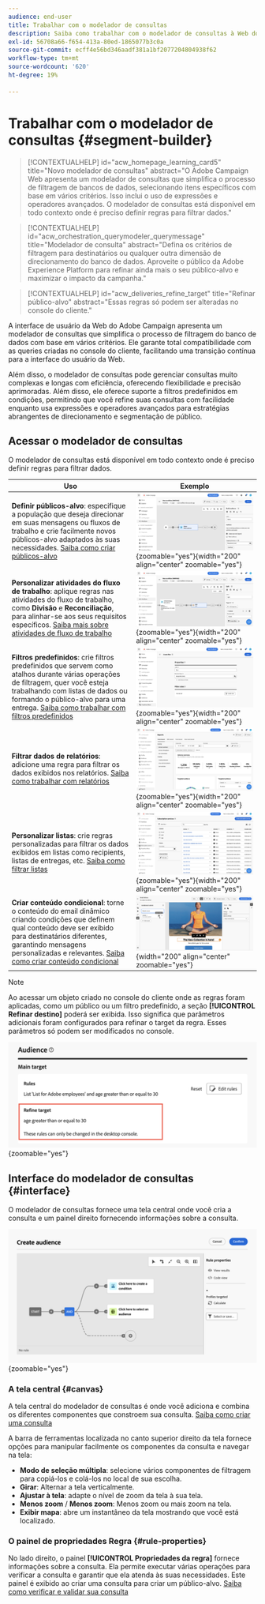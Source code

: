```yaml
---
audience: end-user
title: Trabalhar com o modelador de consultas
description: Saiba como trabalhar com o modelador de consultas à Web do Adobe Campaign.
exl-id: 56708a66-f654-413a-80ed-1865077b3c0a
source-git-commit: ecff4e56bd346aadf381a1bf2077204804938f62
workflow-type: tm+mt
source-wordcount: '620'
ht-degree: 19%

---
```


# Trabalhar com o modelador de consultas {#segment-builder}

>[!CONTEXTUALHELP]
>id="acw_homepage_learning_card5"
>title="Novo modelador de consultas"
>abstract="O Adobe Campaign Web apresenta um modelador de consultas que simplifica o processo de filtragem de bancos de dados, selecionando itens específicos com base em vários critérios. Isso inclui o uso de expressões e operadores avançados. O modelador de consultas está disponível em todo contexto onde é preciso definir regras para filtrar dados."

>[!CONTEXTUALHELP]
>id="acw_orchestration_querymodeler_querymessage"
>title="Modelador de consulta"
>abstract="Defina os critérios de filtragem para destinatários ou qualquer outra dimensão de direcionamento do banco de dados. Aproveite o público da Adobe Experience Platform para refinar ainda mais o seu público-alvo e maximizar o impacto da campanha."

>[!CONTEXTUALHELP]
>id="acw_deliveries_refine_target"
>title="Refinar público-alvo"
>abstract="Essas regras só podem ser alteradas no console do cliente."

A interface de usuário da Web do Adobe Campaign apresenta um modelador de consultas que simplifica o processo de filtragem do banco de dados com base em vários critérios. Ele garante total compatibilidade com as queries criadas no console do cliente, facilitando uma transição contínua para a interface do usuário da Web.

Além disso, o modelador de consultas pode gerenciar consultas muito complexas e longas com eficiência, oferecendo flexibilidade e precisão aprimoradas. Além disso, ele oferece suporte a filtros predefinidos em condições, permitindo que você refine suas consultas com facilidade enquanto usa expressões e operadores avançados para estratégias abrangentes de direcionamento e segmentação de público.

## Acessar o modelador de consultas

O modelador de consultas está disponível em todo contexto onde é preciso definir regras para filtrar dados.

| Uso | Exemplo |
|  ---  |  ---  |
| **Definir públicos-alvo**: especifique a população que deseja direcionar em suas mensagens ou fluxos de trabalho e crie facilmente novos públicos-alvo adaptados às suas necessidades. [Saiba como criar públicos-alvo](../audience/one-time-audience.md) | ![](assets/access-audience.png){zoomable="yes"}{width="200" align="center" zoomable="yes"} |
| **Personalizar atividades do fluxo de trabalho**: aplique regras nas atividades do fluxo de trabalho, como **Divisão** e **Reconciliação**, para alinhar-se aos seus requisitos específicos. [Saiba mais sobre atividades de fluxo de trabalho](../workflows/activities/about-activities.md) | ![](assets/access-workflow.png){zoomable="yes"}{width="200" align="center" zoomable="yes"} |
| **Filtros predefinidos**: crie filtros predefinidos que servem como atalhos durante várias operações de filtragem, quer você esteja trabalhando com listas de dados ou formando o público-alvo para uma entrega. [Saiba como trabalhar com filtros predefinidos](../get-started/predefined-filters.md) | ![](assets/access-predefined-filter.png){zoomable="yes"}{width="200" align="center" zoomable="yes"} |
| **Filtrar dados de relatórios**: adicione uma regra para filtrar os dados exibidos nos relatórios. [Saiba como trabalhar com relatórios](../reporting/gs-reports.md) | ![](assets/access-reports.png){zoomable="yes"}{width="200" align="center" zoomable="yes"} |
| **Personalizar listas**: crie regras personalizadas para filtrar os dados exibidos em listas como recipients, listas de entregas, etc. [Saiba como filtrar listas](../get-started/list-filters.md#list-built-in-filters) | ![](assets/access-lists.png){zoomable="yes"}{width="200" align="center" zoomable="yes"} |
| **Criar conteúdo condicional**: torne o conteúdo do email dinâmico criando condições que definem qual conteúdo deve ser exibido para destinatários diferentes, garantindo mensagens personalizadas e relevantes. [Saiba como criar conteúdo condicional](../personalization/conditions.md) | ![](assets/conditional-content.png){width="200" align="center" zoomable="yes"} |

>[!NOTE]
>
>Ao acessar um objeto criado no console do cliente onde as regras foram aplicadas, como um público ou um filtro predefinido, a seção **[!UICONTROL Refinar destino]** poderá ser exibida. Isso significa que parâmetros adicionais foram configurados para refinar o target da regra. Esses parâmetros só podem ser modificados no console.
>
>![](assets/target-warning.png){zoomable="yes"}

## Interface do modelador de consultas {#interface}

O modelador de consultas fornece uma tela central onde você cria a consulta e um painel direito fornecendo informações sobre a consulta.

![](assets/query-interface.png){zoomable="yes"}

### A tela central {#canvas}

A tela central do modelador de consultas é onde você adiciona e combina os diferentes componentes que constroem sua consulta. [Saiba como criar uma consulta](build-query.md)

A barra de ferramentas localizada no canto superior direito da tela fornece opções para manipular facilmente os componentes da consulta e navegar na tela:

* **Modo de seleção múltipla**: selecione vários componentes de filtragem para copiá-los e colá-los no local de sua escolha.
* **Girar**: Alternar a tela verticalmente.
* **Ajustar à tela**: adapte o nível de zoom da tela à sua tela.
* **Menos zoom** / **Menos zoom**: Menos zoom ou mais zoom na tela.
* **Exibir mapa**: abre um instantâneo da tela mostrando que você está localizado.

### O painel de propriedades Regra {#rule-properties}

No lado direito, o painel **[!UICONTROL Propriedades da regra]** fornece informações sobre a consulta. Ela permite executar várias operações para verificar a consulta e garantir que ela atenda às suas necessidades. Este painel é exibido ao criar uma consulta para criar um público-alvo. [Saiba como verificar e validar sua consulta](build-query.md#check-and-validate-your-query)

